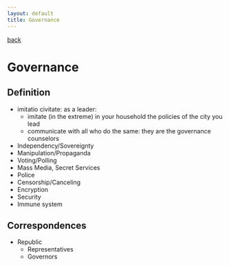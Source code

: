 ```yaml
---
layout: default
title: Governance
---
```

[back](./)

# Governance


## Definition


- imitatio civitate: as a leader:
  - imitate (in the extreme) in your household the policies of the city you lead
  - communicate with all who do the same: they are the governance counselors
- Independency/Sovereignty
- Manipulation/Propaganda
- Voting/Polling
- Mass Media, Secret Services
- Police
- Censorship/Canceling
- Encryption
- Security
- Immune system



## Correspondences

- Republic
  - Representatives
  - Governors